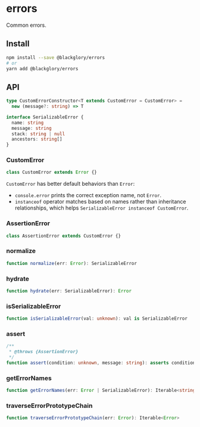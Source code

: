 # errors
Common errors.

## Install
```sh
npm install --save @blackglory/errors
# or
yarn add @blackglory/errors
```

## API
```ts
type CustomErrorConstructor<T extends CustomError = CustomError> =
  new (message?: string) => T

interface SerializableError {
  name: string
  message: string
  stack: string | null
  ancestors: string[]
}
```

### CustomError
```ts
class CustomError extends Error {}
```

`CustomError` has better default behaviors than `Error`:
- `console.error` prints the correct exception name, not `Error`.
- `instanceof` operator matches based on names rather than inheritance relationships, which helps `SerializableError instanceof CustomError`.

### AssertionError
```ts
class AssertionError extends CustomError {}
```

### normalize
```ts
function normalize(err: Error): SerializableError
```

### hydrate
```ts
function hydrate(err: SerializableError): Error
```

### isSerializableError
```ts
function isSerializableError(val: unknown): val is SerializableError
```

### assert
```ts
/**
 * @throws {AssertionError}
 */
function assert(condition: unknown, message: string): asserts condition
```

### getErrorNames
```ts
function getErrorNames(err: Error | SerializableError): Iterable<string>
```

### traverseErrorPrototypeChain
```ts
function traverseErrorPrototypeChain(err: Error): Iterable<Error>
```
